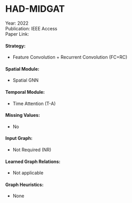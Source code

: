 # HAD-MIDGAT

Year: 2022  
Publication: IEEE Access  
Paper Link:

#### Strategy:

- Feature Convolution + Recurrent Convolution (FC+RC)

#### Spatial Module:

- Spatial GNN

#### Temporal Module:

- Time Attention (T-A)

#### Missing Values:

- No

#### Input Graph:

- Not Required (NR)

#### Learned Graph Relations:

- Not applicable

#### Graph Heuristics:

- None
